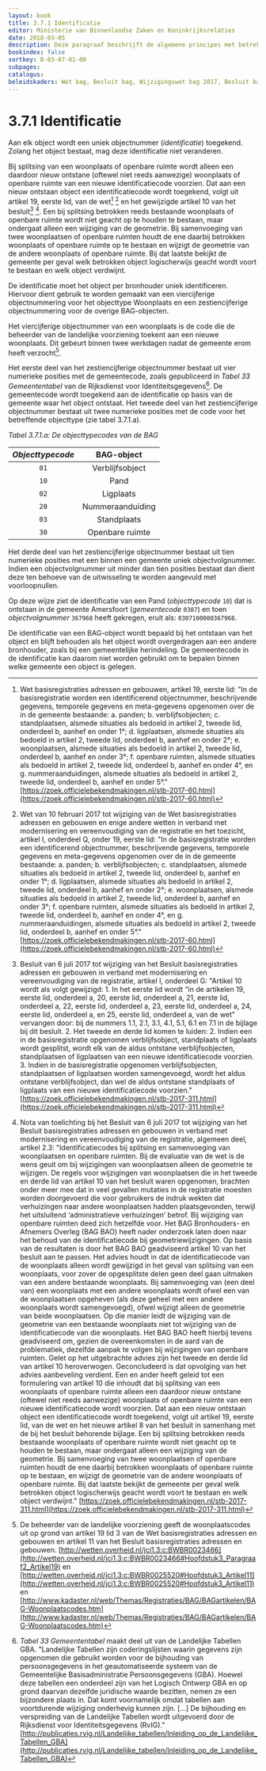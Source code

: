 ```yaml
---
layout: book
title: 3.7.1 Identificatie
editor: Ministerie van Binnenlandse Zaken en Koninkrijksrelaties
date: 2018-03-05
description: Deze paragraaf beschrijft de algemene principes met betrekking tot identificatie.
bookindex: false
sortkey: B-03-07-01-00
subpages:
catalogus:
beleidskaders: Wet bag, Besluit bag, Wijzigingswet bag 2017, Besluit bag 2017
---
```


# 3.7.1 Identificatie

Aan elk object wordt een uniek objectnummer (_identificatie_) toegekend. Zolang het object bestaat, mag deze identificatie niet veranderen.

Bij splitsing van een woonplaats of openbare ruimte wordt alleen een daardoor nieuw ontstane (oftewel niet reeds aanwezige) woonplaats of openbare ruimte van een nieuwe identificatiecode voorzien. Dat aan een nieuw ontstaan object een identificatiecode wordt toegekend, volgt uit artikel 19, eerste lid, van de wet[^3-7-1-iii] [^3-7-1-iv] en het gewijzigde artikel 10 van het besluit[^3-7-1-v] [^3-7-1-vi]. Een bij splitsing betrokken reeds bestaande woonplaats of openbare ruimte wordt niet geacht op te houden te bestaan, maar ondergaat alleen een wijziging van de geometrie. Bij samenvoeging van twee woonplaatsen of openbare ruimten houdt de ene daarbij betrokken woonplaats of openbare ruimte op te bestaan en wijzigt de geometrie van de andere woonplaats of openbare ruimte. Bij dat laatste bekijkt de gemeente per geval welk betrokken object logischerwijs geacht wordt voort te bestaan en welk object verdwijnt.

De identificatie moet het object per bronhouder uniek identificeren. Hiervoor dient gebruik te worden gemaakt van een viercijferige objectnummering voor het objecttype Woonplaats en een zestiencijferige objectnummering voor de overige BAG-objecten.

Het viercijferige objectnummer van een woonplaats is de code die de beheerder van de landelijke voorziening toekent aan een nieuwe woonplaats. Dit gebeurt binnen twee werkdagen nadat de gemeente erom heeft verzocht[^3-7-1-i].

Het eerste deel van het zestiencijferige objectnummer bestaat uit vier numerieke posities met de gemeentecode, zoals gepubliceerd in _Tabel 33 Gemeententabel_ van de Rijksdienst voor Identiteitsgegevens[^3-7-1-ii]. De gemeentecode wordt toegekend aan de identificatie op basis van de gemeente waar het object ontstaat. Het tweede deel van het zestiencijferige objectnummer bestaat uit twee numerieke posities met de code voor het betreffende objecttype (zie tabel 3.7.1.a).

_Tabel 3.7.1.a: De objecttypecodes van de BAG_

| _Objecttypecode_ | BAG-object |
| :---: | :---: |
| `01` | Verblijfsobject |
| `10` | Pand |
| `02` | Ligplaats |
| `20` | Nummeraanduiding |
| `03` | Standplaats |
| `30` | Openbare ruimte |

Het derde deel van het zestiencijferige objectnummer bestaat uit tien numerieke posities met een binnen een gemeente uniek objectvolgnummer. Indien een objectvolgnummer uit minder dan tien posities bestaat dan dient deze ten behoeve van de uitwisseling te worden aangevuld met voorloopnullen.

Op deze wijze ziet de identificatie van een Pand (_objecttypecode_ `10`) dat is ontstaan in de gemeente Amersfoort (_gemeentecode_ `0307`) en toen _objectvolgnummer_ `367968` heeft gekregen, eruit als: `0307100000367968`.

De identificatie van een BAG-object wordt bepaald bij het ontstaan van het object en blijft behouden als het object wordt overgedragen aan een andere bronhouder, zoals bij een gemeentelijke herindeling. De gemeentecode in de identificatie kan daarom niet worden gebruikt om te bepalen binnen welke gemeente een object is gelegen.

[^3-7-1-i]:	De beheerder van de landelijke voorziening geeft de woonplaatscodes uit op grond van artikel 19 lid 3 van de Wet basisregistraties adressen en gebouwen en artikel 11 van het Besluit basisregistraties adressen en gebouwen. [http://wetten.overheid.nl/jci1.3:c:BWBR0023466](http://wetten.overheid.nl/jci1.3:c:BWBR0023466#Hoofdstuk3_Paragraaf2_Artikel19) en [http://wetten.overheid.nl/jci1.3:c:BWBR0025520#Hoofdstuk3_Artikel11](http://wetten.overheid.nl/jci1.3:c:BWBR0025520#Hoofdstuk3_Artikel11) en [http://www.kadaster.nl/web/Themas/Registraties/BAG/BAGartikelen/BAG-Woonplaatscodes.htm](http://www.kadaster.nl/web/Themas/Registraties/BAG/BAGartikelen/BAG-Woonplaatscodes.htm)

[^3-7-1-ii]: _Tabel 33 Gemeententabel_ maakt deel uit van de Landelijke Tabellen GBA. "Landelijke Tabellen zijn coderingslijsten waarin gegevens zijn opgenomen die gebruikt worden voor de bijhouding van persoonsgegevens in het geautomatiseerde systeem van de Gemeentelijke Basisadministratie Persoonsgegevens (GBA). Hoewel deze tabellen een onderdeel zijn van het Logisch Ontwerp GBA en op grond daarvan dezelfde juridische waarde bezitten, nemen ze een bijzondere plaats in. Dat komt voornamelijk omdat tabellen aan voortdurende wijziging onderhevig kunnen zijn. \[...\] De bijhouding en verspreiding van de Landelijke Tabellen wordt uitgevoerd door de Rijksdienst voor Identiteitsgegevens (RvIG)." [http://publicaties.rvig.nl/Landelijke_tabellen/Inleiding_op_de_Landelijke_Tabellen_GBA](http://publicaties.rvig.nl/Landelijke_tabellen/Inleiding_op_de_Landelijke_Tabellen_GBA)

[^3-7-1-iii]: Wet basisregistraties adressen en gebouwen, artikel 19, eerste lid: "In de basisregistratie worden een identificerend objectnummer, beschrijvende gegevens, temporele gegevens en meta-gegevens opgenomen over de in de gemeente bestaande: a. panden; b. verblijfsobjecten; c. standplaatsen, alsmede situaties als bedoeld in artikel 2, tweede lid, onderdeel b, aanhef en onder 1°; d. ligplaatsen, alsmede situaties als bedoeld in artikel 2, tweede lid, onderdeel b, aanhef en onder 2°; e. woonplaatsen, alsmede situaties als bedoeld in artikel 2, tweede lid, onderdeel b, aanhef en onder 3°; f. openbare ruimten, alsmede situaties als bedoeld in artikel 2, tweede lid, onderdeel b, aanhef en onder 4°, en g. nummeraanduidingen, alsmede situaties als bedoeld in artikel 2, tweede lid, onderdeel b, aanhef en onder 5°." [https://zoek.officielebekendmakingen.nl/stb-2017-60.html](https://zoek.officielebekendmakingen.nl/stb-2017-60.html)

[^3-7-1-iv]: Wet van 10 februari 2017 tot wijziging van de Wet basisregistraties adressen en gebouwen en enige andere wetten in verband met modernisering en vereenvoudiging van de registratie en het toezicht, artikel I, onderdeel Q, onder 19, eerste lid: "In de basisregistratie worden een identificerend objectnummer, beschrijvende gegevens, temporele gegevens en meta-gegevens opgenomen over de in de gemeente bestaande: a. panden; b. verblijfsobjecten; c. standplaatsen, alsmede situaties als bedoeld in artikel 2, tweede lid, onderdeel b, aanhef en onder 1°; d. ligplaatsen, alsmede situaties als bedoeld in artikel 2, tweede lid, onderdeel b, aanhef en onder 2°; e. woonplaatsen, alsmede situaties als bedoeld in artikel 2, tweede lid, onderdeel b, aanhef en onder 3°; f. openbare ruimten, alsmede situaties als bedoeld in artikel 2, tweede lid, onderdeel b, aanhef en onder 4°, en g. nummeraanduidingen, alsmede situaties als bedoeld in artikel 2, tweede lid, onderdeel b, aanhef en onder 5°." [https://zoek.officielebekendmakingen.nl/stb-2017-60.html](https://zoek.officielebekendmakingen.nl/stb-2017-60.html)

[^3-7-1-v]: Besluit van 6 juli 2017 tot wijziging van het Besluit basisregistraties adressen en gebouwen in verband met modernisering en vereenvoudiging van de registratie, artikel I, onderdeel G: "Artikel 10 wordt als volgt gewijzigd: 1. In het eerste lid wordt “in de artikelen 19, eerste lid, onderdeel a, 20, eerste lid, onderdeel a, 21, eerste lid, onderdeel a, 22, eerste lid, onderdeel a, 23, eerste lid, onderdeel a, 24, eerste lid, onderdeel a, en 25, eerste lid, onderdeel a, van de wet” vervangen door: bij de nummers 1.1, 2.1, 3.1, 4.1, 5.1, 6.1 en 7.1 in de bijlage bij dit besluit. 2. Het tweede en derde lid komen te luiden: 2. Indien een in de basisregistratie opgenomen verblijfsobject, standplaats of ligplaats wordt gesplitst, wordt elk van de aldus ontstane verblijfsobjecten, standplaatsen of ligplaatsen van een nieuwe identificatiecode voorzien. 3. Indien in de basisregistratie opgenomen verblijfsobjecten, standplaatsen of ligplaatsen worden samengevoegd, wordt het aldus ontstane verblijfsobject, dan wel de aldus ontstane standplaats of ligplaats van een nieuwe identificatiecode voorzien." [https://zoek.officielebekendmakingen.nl/stb-2017-311.html](https://zoek.officielebekendmakingen.nl/stb-2017-311.html)

[^3-7-1-vi]: Nota van toelichting bij het Besluit van 6 juli 2017 tot wijziging van het Besluit basisregistraties adressen en gebouwen in verband met modernisering en vereenvoudiging van de registratie, algemeen deel, artikel 2.3: "Identificatiecodes bij splitsing en samenvoeging van woonplaatsen en openbare ruimten. Bij de evaluatie van de wet is de wens geuit om bij wijzigingen van woonplaatsen alleen de geometrie te wijzigen. De regels voor wijzigingen van woonplaatsen die in het tweede en derde lid van artikel 10 van het besluit waren opgenomen, brachten onder meer mee dat in veel gevallen mutaties in de registratie moesten worden doorgevoerd die voor gebruikers de indruk wekten dat verhuizingen naar andere woonplaatsen hadden plaatsgevonden, terwijl het uitsluitend ‘administratieve verhuizingen’ betrof. Bij wijziging van openbare ruimten deed zich hetzelfde voor. Het BAG Bronhouders- en Afnemers Overleg (BAG BAO) heeft nader onderzoek laten doen naar het behoud van de identificatiecode bij geometriewijzigingen. Op basis van de resultaten is door het BAG BAO geadviseerd artikel 10 van het besluit aan te passen. Het advies houdt in dat de identificatiecode van de woonplaats alleen wordt gewijzigd in het geval van splitsing van een woonplaats, voor zover de opgesplitste delen geen deel gaan uitmaken van een andere bestaande woonplaats. Bij samenvoeging van (een deel van) een woonplaats met een andere woonplaats wordt ofwel een van de woonplaatsen opgeheven (als deze geheel met een andere woonplaats wordt samengevoegd), ofwel wijzigt alleen de geometrie van beide woonplaatsen. Op die manier leidt de wijziging van de geometrie van een bestaande woonplaats niet tot wijziging van de identificatiecode van die woonplaats. Het BAG BAO heeft hierbij tevens geadviseerd om, gezien de overeenkomsten in de aard van de problematiek, dezelfde aanpak te volgen bij wijzigingen van openbare ruimten. Gelet op het uitgebrachte advies zijn het tweede en derde lid van artikel 10 heroverwogen. Geconcludeerd is dat opvolging van het advies aanbeveling verdient. Een en ander heeft geleid tot een formulering van artikel 10 die inhoudt dat bij splitsing van een woonplaats of openbare ruimte alleen een daardoor nieuw ontstane (oftewel niet reeds aanwezige) woonplaats of openbare ruimte van een nieuwe identificatiecode wordt voorzien. Dat aan een nieuw ontstaan object een identificatiecode wordt toegekend, volgt uit artikel 19, eerste lid, van de wet en het nieuwe artikel 8 van het besluit in samenhang met de bij het besluit behorende bijlage. Een bij splitsing betrokken reeds bestaande woonplaats of openbare ruimte wordt niet geacht op te houden te bestaan, maar ondergaat alleen een wijziging van de geometrie. Bij samenvoeging van twee woonplaatsen of openbare ruimten houdt de ene daarbij betrokken woonplaats of openbare ruimte op te bestaan, en wijzigt de geometrie van de andere woonplaats of openbare ruimte. Bij dat laatste bekijkt de gemeente per geval welk betrokken object logischerwijs geacht wordt voort te bestaan en welk object verdwijnt." [https://zoek.officielebekendmakingen.nl/stb-2017-311.html](https://zoek.officielebekendmakingen.nl/stb-2017-311.html)

